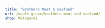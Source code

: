 ```yaml
---
title: "Brothers Meat & Seafood"
url: /maple-grove/brothers-meat-und-seafood/
shop: Metzgerei
---
```

